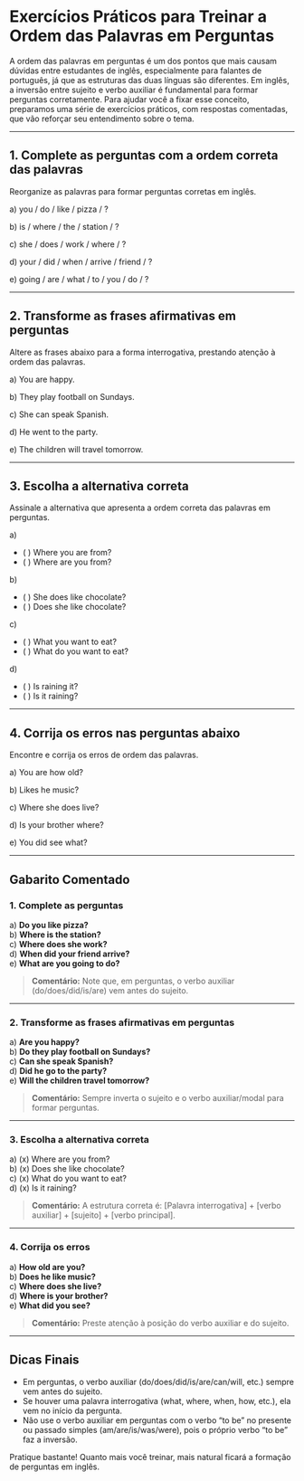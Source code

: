 
# Exercícios Práticos para Treinar a Ordem das Palavras em Perguntas

A ordem das palavras em perguntas é um dos pontos que mais causam dúvidas entre estudantes de inglês, especialmente para falantes de português, já que as estruturas das duas línguas são diferentes. Em inglês, a inversão entre sujeito e verbo auxiliar é fundamental para formar perguntas corretamente. Para ajudar você a fixar esse conceito, preparamos uma série de exercícios práticos, com respostas comentadas, que vão reforçar seu entendimento sobre o tema.

---

## 1. Complete as perguntas com a ordem correta das palavras

Reorganize as palavras para formar perguntas corretas em inglês.

a) you / do / like / pizza / ?

b) is / where / the / station / ?

c) she / does / work / where / ?

d) your / did / when / arrive / friend / ?

e) going / are / what / to / you / do / ?

---

## 2. Transforme as frases afirmativas em perguntas

Altere as frases abaixo para a forma interrogativa, prestando atenção à ordem das palavras.

a) You are happy.

b) They play football on Sundays.

c) She can speak Spanish.

d) He went to the party.

e) The children will travel tomorrow.

---

## 3. Escolha a alternativa correta

Assinale a alternativa que apresenta a ordem correta das palavras em perguntas.

a)  
- ( ) Where you are from?  
- ( ) Where are you from?

b)  
- ( ) She does like chocolate?  
- ( ) Does she like chocolate?

c)  
- ( ) What you want to eat?  
- ( ) What do you want to eat?

d)  
- ( ) Is raining it?  
- ( ) Is it raining?

---

## 4. Corrija os erros nas perguntas abaixo

Encontre e corrija os erros de ordem das palavras.

a) You are how old?

b) Likes he music?

c) Where she does live?

d) Is your brother where?

e) You did see what?

---

## Gabarito Comentado

### 1. Complete as perguntas

a) **Do you like pizza?**  
b) **Where is the station?**  
c) **Where does she work?**  
d) **When did your friend arrive?**  
e) **What are you going to do?**

> **Comentário:** Note que, em perguntas, o verbo auxiliar (do/does/did/is/are) vem antes do sujeito.

---

### 2. Transforme as frases afirmativas em perguntas

a) **Are you happy?**  
b) **Do they play football on Sundays?**  
c) **Can she speak Spanish?**  
d) **Did he go to the party?**  
e) **Will the children travel tomorrow?**

> **Comentário:** Sempre inverta o sujeito e o verbo auxiliar/modal para formar perguntas.

---

### 3. Escolha a alternativa correta

a) (x) Where are you from?  
b) (x) Does she like chocolate?  
c) (x) What do you want to eat?  
d) (x) Is it raining?

> **Comentário:** A estrutura correta é: [Palavra interrogativa] + [verbo auxiliar] + [sujeito] + [verbo principal].

---

### 4. Corrija os erros

a) **How old are you?**  
b) **Does he like music?**  
c) **Where does she live?**  
d) **Where is your brother?**  
e) **What did you see?**

> **Comentário:** Preste atenção à posição do verbo auxiliar e do sujeito.

---

## Dicas Finais

- Em perguntas, o verbo auxiliar (do/does/did/is/are/can/will, etc.) sempre vem antes do sujeito.
- Se houver uma palavra interrogativa (what, where, when, how, etc.), ela vem no início da pergunta.
- Não use o verbo auxiliar em perguntas com o verbo “to be” no presente ou passado simples (am/are/is/was/were), pois o próprio verbo “to be” faz a inversão.

Pratique bastante! Quanto mais você treinar, mais natural ficará a formação de perguntas em inglês.
```
